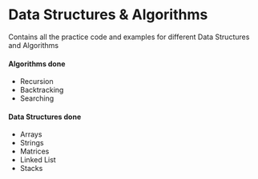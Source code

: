 # Data Structures & Algorithms
Contains all the practice code and examples for different Data Structures and Algorithms

#### Algorithms done

* Recursion
* Backtracking
* Searching

#### Data Structures done

* Arrays
* Strings
* Matrices
* Linked List
* Stacks
